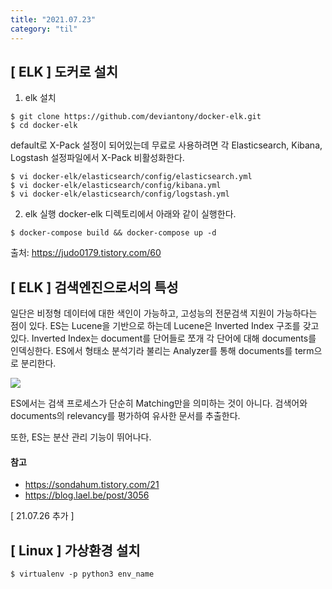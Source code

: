 ```yaml
---
title: "2021.07.23"
category: "til"
---
```


## [ ELK ] 도커로 설치
1. elk 설치
```consle
$ git clone https://github.com/deviantony/docker-elk.git
$ cd docker-elk
```
default로 X-Pack 설정이 되어있는데 무료로 사용하려면 각 Elasticsearch, Kibana, Logstash 설정파일에서 X-Pack 비활성화한다. 
```console
$ vi docker-elk/elasticsearch/config/elasticsearch.yml
$ vi docker-elk/elasticsearch/config/kibana.yml
$ vi docker-elk/elasticsearch/config/logstash.yml
```

2. elk 실행
docker-elk 디렉토리에서 아래와 같이 실행한다.
```console
$ docker-compose build && docker-compose up -d
```

출처: https://judo0179.tistory.com/60

## [ ELK ] 검색엔진으로서의 특성
일단은 비정형 데이터에 대한 색인이 가능하고, 고성능의 전문검색 지원이 가능하다는 점이 있다. ES는 Lucene을 기반으로 하는데 Lucene은 Inverted Index 구조를 갖고 있다. Inverted Index는 document를 단어들로 쪼개 각 단어에 대해 documents를 인덱싱한다. ES에서 형태소 분석기라 불리는 Analyzer를 통해 documents를 term으로 분리한다.

![](https://blog.lael.be/wp-content/uploads/2016/01/3107787182.png)

ES에서는 검색 프로세스가 단순히 Matching만을 의미하는 것이 아니다. 검색어와 documents의 relevancy를 평가하여 유사한 문서를 추출한다. 

또한, ES는 분산 관리 기능이 뛰어나다. 

#### 참고 
- https://sondahum.tistory.com/21  
- https://blog.lael.be/post/3056

[ 21.07.26 추가 ]
## [ Linux ] 가상환경 설치
```console
$ virtualenv -p python3 env_name
```